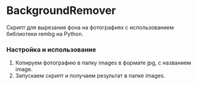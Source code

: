 # BackgroundRemover

Скрипт для вырезания фона на фотографиях с использованием библиотеки rembg на Python.

### Настройка и использование

1) Копируем фотографию в папку images в формате jpg, c названием image.
2) Запускаем скрипт и получаем результат в папке images.